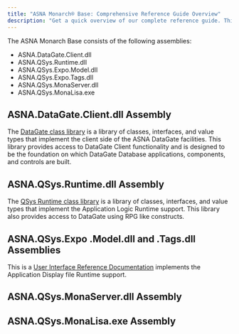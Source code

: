 ```yaml
---
title: "ASNA Monarch® Base: Comprehensive Reference Guide Overview"
description: "Get a quick overview of our complete reference guide. This summary provides insights into the resources available for your needs."
---
```


The ASNA Monarch Base consists of the following assemblies:
- ASNA.DataGate.Client.dll
- ASNA.QSys.Runtime.dll
- ASNA.QSys.Expo.Model.dll
- ASNA.QSys.Expo.Tags.dll
- ASNA.QSys.MonaServer.dll
- ASNA.QSys.MonaLisa.exe

## ASNA.DataGate.Client.dll Assembly
The [DataGate class library](/reference/datagate/datagate-client/landing-page-namespace.html) is a library of classes, interfaces, and value types that implement the client side of the ASNA DataGate facilities. This library provides access to DataGate Client functionality and is designed to be the foundation on which DataGate Database applications, components, and controls are built.

## ASNA.QSys.Runtime.dll Assembly
The [QSys Runtime class library](/reference/runtime/qsys-runtime/landing-page-namespace.html) is a library of classes, interfaces, and value types that implement the Application Logic Runtime support. This library also provides access to DataGate using RPG like constructs.


## ASNA.QSys.Expo .Model.dll and .Tags.dll Assemblies
This is a [User Interface Reference Documentation](http://localhost:4000/reference/expo/qsys-expo-model/landing-page-namespace.html) implements the Application Display file Runtime support.

## ASNA.QSys.MonaServer.dll Assembly


## ASNA.QSys.MonaLisa.exe Assembly


